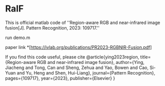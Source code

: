 # RaIF


This is official matlab code of ''Region-aware RGB and near-infrared image fusion[J]. Pattern Recognition, 2023: 109717.''
 

run demo.m 


paper link *[https://ivlab.org/publications/PR2023-RGBNIR-Fusion.pdf]

If you find this code useful, please cite
@article{ying2023region,
  title={Region-aware RGB and near-infrared image fusion},
  author={Ying, Jiacheng and Tong, Can and Sheng, Zehua and Yao, Bowen and Cao, Si-Yuan and Yu, Heng and Shen, Hui-Liang},
  journal={Pattern Recognition},
  pages={109717},
  year={2023},
  publisher={Elsevier}
}
